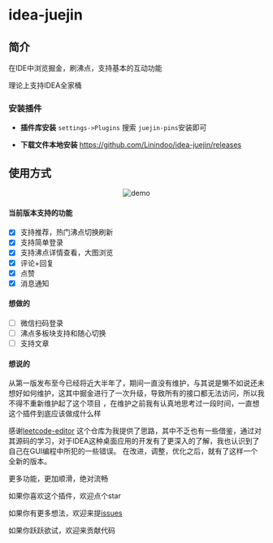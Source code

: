 # idea-juejin

## 简介  
  在IDE中浏览掘金，刷沸点，支持基本的互动功能
  
  理论上支持IDEA全家桶  

### 安装插件
- **插件库安装**  `settings->Plugins` 搜索 `juejin-pins`安装即可
    
- **下载文件本地安装** https://github.com/Linindoo/idea-juejin/releases

## 使用方式  
<p align="center">
  <img src="http://www.52zhoujia.cn/upload/2020/12/1lhn2g5m9ch3mokpgodc5g8rje.png" alt="demo"/>
</p>  

#### 当前版本支持的功能
- [x] 支持推荐，热门沸点切换刷新
- [x] 支持简单登录
- [x] 支持沸点详情查看，大图浏览
- [x] 评论+回复
- [x] 点赞
- [x] 消息通知  
#### 想做的
- [ ] 微信扫码登录
- [ ] 沸点多板块支持和随心切换
- [ ] 支持文章
#### 想说的
从第一版发布至今已经将近大半年了，期间一直没有维护，与其说是懒不如说还未想好如何维护，这其中掘金进行了一次升级，导致所有的接口都无法访问，所以我不得不重新维护起了这个项目
，在维护之前我有认真地思考过一段时间，一直想这个插件到底应该做成什么样

感谢[leetcode-editor](https://github.com/shuzijun/leetcode-editor) 这个仓库为我提供了思路，其中不乏也有一些借鉴，通过对其源码的学习，对于IDEA这种桌面应用的开发有了更深入的了解，我也认识到了自己在GUI编程中所犯的一些错误。
在改进，调整，优化之后，就有了这样一个全新的版本。

更多功能，更加顺滑，绝对流畅

如果你喜欢这个插件，欢迎点个star

如果你有更多想法，欢迎来提[issues](https://github.com/Linindoo/idea-juejin/issues)

如果你跃跃欲试，欢迎来贡献代码
